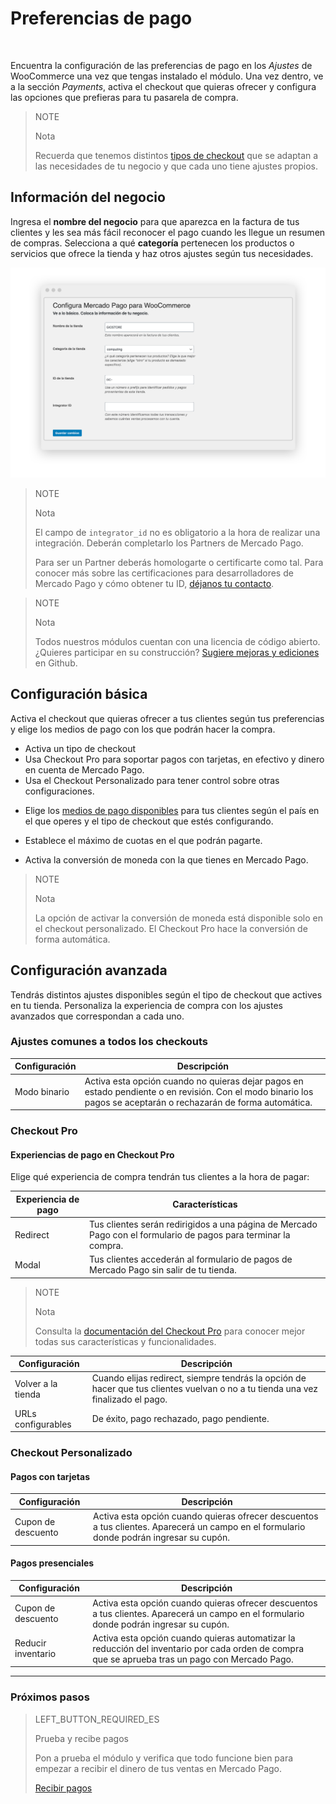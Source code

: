 # Preferencias de pago
<br/>

Encuentra la configuración de las preferencias de pago en los *Ajustes* de WooCommerce una vez que tengas instalado el módulo. Una vez dentro, ve a la sección *Payments*, activa el checkout que quieras ofrecer y configura las opciones que prefieras para tu pasarela de compra.

> NOTE
>
> Nota
>
> Recuerda que tenemos distintos [tipos de checkout]() que se adaptan a las necesidades de tu negocio y que cada uno tiene ajustes propios.

## Información del negocio

Ingresa el **nombre del negocio** para que aparezca en la factura de tus clientes y les sea más fácil reconocer el pago cuando les llegue un resumen de compras. Selecciona a qué **categoría** pertenecen los productos o servicios que ofrece la tienda y haz otros ajustes según tus necesidades.

![Información básica](/images/woocomerce/es_info_basica.png)

> NOTE
>
> Nota
>
> El campo de `integrator_id` no es obligatorio a la hora de realizar una integración. Deberán completarlo los Partners de Mercado Pago.
>
> Para ser un Partner deberás homologarte o certificarte como tal. Para conocer más sobre las certificaciones para desarrolladores de Mercado Pago y cómo obtener tu ID, [déjanos tu contacto](https://docs.google.com/forms/d/e/1FAIpQLSdbA1Y8_9RD2xTCRDHLxeVYrrSIy5s2ME8Ku6_gEcSu60KUHQ/viewform). 

<span></span>

> NOTE
>
> Nota
>
> Todos nuestros módulos cuentan con una licencia de código abierto. ¿Quieres participar en su construcción? [Sugiere mejoras y ediciones](https://github.com/mercadopago/cart-woocommerce) en Github.

## Configuración básica

Activa el checkout que quieras ofrecer a tus clientes según tus preferencias y elige los medios de pago con los que podrán hacer la compra.

* Activa un tipo de checkout
 * Usa Checkout Pro para soportar pagos con tarjetas, en efectivo y dinero en cuenta de Mercado Pago.
 * Usa el Checkout Personalizado para tener control sobre otras configuraciones.

<!-- > WARNING
>
> Importante
>
> Ten en cuenta que el [Checkout Pro](https://www.mercadopago.com.ar/developers/es/guides/online-payments/checkout-pro/introduction) es excluyente del Checkout Personalizado y viceversa. Puedes usar los dos checkout personalizados a la vez para ofrecer todos los medios de pago. -->

* Elige los [medios de pago disponibles](https://www.mercadopago.com.ar/developers/es/guides/resources/localization/payment-methods/) para tus clientes según el país en el que operes y el tipo de checkout que estés configurando. 

* Establece el máximo de cuotas en el que podrán pagarte.

* Activa la conversión de moneda con la que tienes en Mercado Pago.

> NOTE
>
> Nota
>
> La opción de activar la conversión de moneda está disponible solo en el checkout personalizado. El Checkout Pro hace la conversión de forma automática.

## Configuración avanzada

Tendrás distintos ajustes disponibles según el tipo de checkout que actives en tu tienda. Personaliza la experiencia de compra con los ajustes avanzados que correspondan a cada uno. 

### Ajustes comunes a todos los checkouts

| Configuración | Descripción |
| --- | --- |
| Modo binario | Activa esta opción cuando no quieras dejar pagos en estado pendiente o en revisión. Con el modo binario los pagos se aceptarán o rechazarán de forma automática. |

### Checkout Pro

#### Experiencias de pago en Checkout Pro

Elige qué experiencia de compra tendrán tus clientes a la hora de pagar: 

| Experiencia de pago | Características |
| --- | --- |
| Redirect | Tus clientes serán redirigidos a una página de Mercado Pago con el formulario de pagos para terminar la compra. |
| Modal | Tus clientes accederán al formulario de pagos de Mercado Pago sin salir de tu tienda. |

> NOTE
>
> Nota
>
> Consulta la [documentación del Checkout Pro](https://www.mercadopago.com.ar/developers/es/guides/online-payments/checkout-pro/introduction/) para conocer mejor todas sus características y funcionalidades.

| Configuración | Descripción |
| --- | --- |
| Volver a la tienda | Cuando elijas redirect, siempre tendrás la opción de hacer que tus clientes vuelvan o no a tu tienda una vez finalizado el pago.|
| URLs configurables | De éxito, pago rechazado, pago pendiente.|

### Checkout Personalizado

#### Pagos con tarjetas

| Configuración | Descripción |
| --- | --- |
| Cupon de descuento | Activa esta opción cuando quieras ofrecer descuentos a tus clientes. Aparecerá un campo en el formulario donde podrán ingresar su cupón. |

#### Pagos presenciales

| Configuración | Descripción |
| --- | --- |
| Cupon de descuento | Activa esta opción cuando quieras ofrecer descuentos a tus clientes. Aparecerá un campo en el formulario donde podrán ingresar su cupón. |
| Reducir inventario | Activa esta opción cuando quieras automatizar la reducción del inventario por cada orden de compra que se aprueba tras un pago con Mercado Pago. |

---

### Próximos pasos

> LEFT_BUTTON_REQUIRED_ES
>
> Prueba y recibe pagos
>
> Pon a prueba el módulo y verifica que todo funcione bien para empezar a recibir el dinero de tus ventas en Mercado Pago.
>
>
> [Recibir pagos](https://www.mercadopago.com.ar/developers/es/guides/plugins/woocommerce/receive-payments/)
